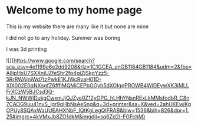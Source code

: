 # Welcome to my home page

This is my website there are many like it but none are mine

I did not go to any holiday. Summer was boring

I was 3d printing

![]{https://www.google.com/search?sca_esv=4e1199e6e2dd9208&rlz=1C1GCEA_enGB1184GB1184&udm=2&fbs=AIIjpHxU7SXXniUZfeShr2fp4giZjSkgYzz5-5RrRWAIniWd7tzPwkE1KJWcRvaH01D-XIX002E0qNXsgfZ6fffiMQMiCEPbGGyh5dXOIgqPROWB4WlDEywXK3jMLLFrXCzW5BJCsd3Q-kJN_NWWjDukgCwxmJjQJZye0Z12yOPG_hLHhYNsnRExLkMMsfodbR_C8n7CAOG9uu41nvS_Igr9qHbNsAeSng&q=3d+printer&sa=X&ved=2ahUKEwjKgOPUy8SQAxWaUUEAHXNbF_IQtKgLegQIFRAB&biw=1536&bih=826&dpr=1.25#imgrc=4kVMxJb8ZO1dkM&imgdii=sq6Zd2I-FGFchM}